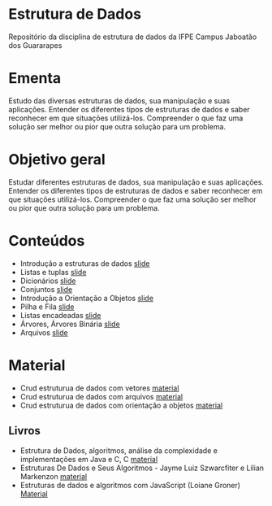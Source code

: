 # Estrutura de Dados

Repositório da disciplina de estrutura de dados da IFPE Campus Jaboatão dos Guararapes 


# Ementa

Estudo das diversas estruturas de dados, sua manipulação e suas aplicações. Entender os diferentes tipos de estruturas de dados e saber reconhecer em que situações utilizá-los. Compreender o que faz uma solução ser melhor ou pior que outra solução para um problema.

# Objetivo geral

Estudar diferentes estruturas de dados, sua manipulação e suas aplicações. Entender os diferentes tipos de estruturas de dados e saber reconhecer em que situações utilizá-los. Compreender o que faz uma solução ser melhor ou pior que outra solução para um problema.

# Conteúdos

 * Introdução a estruturas de dados [slide](https://github.com/Danilosobatic/estrutura-de-dados/blob/main/conteudos/ED_01-%20Conceitos%20iniciais.pptx%20(2).pdf)
 * Listas e tuplas [slide](https://github.com/Danilosobatic/estrutura-de-dados/blob/main/conteudos/ED_02-%20Listas%20e%20Tuplas.pptx%20(2).pdf)
 * Dicionários [slide](https://github.com/Danilosobatic/estrutura-de-dados/blob/main/conteudos/ED_03-%20Dicionario.pptx%20(2).pdf)
 * Conjuntos [slide](https://github.com/Danilosobatic/estrutura-de-dados/blob/main/conteudos/ED_04-%20Conjunto.pptx%20(2).pdf )
 * Introdução a Orientação a Objetos [slide](https://github.com/Danilosobatic/estrutura-de-dados/blob/main/conteudos/ED_05-%20Introdu%C3%A7%C3%A3o%20a%20Orienta%C3%A7%C3%A3o%20a%20Objetos.pptx%20(2).pdf)
 * Pilha e Fila [slide](https://github.com/Danilosobatic/estrutura-de-dados/blob/main/conteudos/ED_06-%20Pilha%20e%20fila.pptx%20(2).pdf )
 * Listas encadeadas  [slide](https://github.com/Danilosobatic/estrutura-de-dados/blob/main/conteudos/ED_07-%20Listas%20Encadeadas.pdf)
 * Árvores, Árvores Binária  [slide](https://github.com/Danilosobatic/estrutura-de-dados/blob/main/conteudos/ED_08-%20%C3%81rvores.pptx%20(1).pdf)
 * Arquivos [slide](https://github.com/Danilosobatic/estrutura-de-dados/blob/main/conteudos/ED_09-Arquivos.pptx.pdf)

 # Material
 
 * Crud estruturua de dados com vetores  [material](https://github.com/Danilosobatic/estrutura-de-dados/blob/main/material/Crud_vetores.py)
 * Crud estruturua de dados com arquivos  [material](https://github.com/Danilosobatic/estrutura-de-dados/blob/main/material/Crud_Arquivos.py)
 * Crud estruturua de dados com orientação a objetos  [material](https://github.com/Danilosobatic/estrutura-de-dados/blob/main/material/Crud_Orientacaoaobjetos.py )

  
## Livros

* Estrutura de Dados, algoritmos, análise da complexidade e implementações em Java e C, C [material](https://github.com/free-educa/books/blob/main/books/Estrutura%20de%20Dados%2C%20algoritmos%2C%20an%C3%A1lise%20da%20complexidade%20e%20implementa%C3%A7%C3%B5es%20em%20Java%20e%20C%2C%20C--.pdf )
* Estruturas De Dados e Seus Algoritmos - Jayme Luiz Szwarcfiter e Lilian Markenzon [material](https://github.com/free-educa/books/blob/main/books/Estruturas%20De%20Dados%20e%20Seus%20Algoritmos%20-%20Jayme%20Luiz%20Szwarcfiter%20e%20Lilian%20Markenzon.pdf)
* Estruturas de dados e algoritmos com JavaScript (Loiane Groner) [Material]( https://github.com/free-educa/books/blob/main/books/Estruturas%20de%20dados%20e%20algoritmos%20com%20JavaScript%20(Loiane%20Groner)%20.pdf)